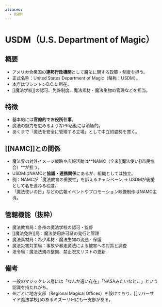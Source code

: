```yaml
---
aliases:
  - USDM
---
```

# USDM（U.S. Department of Magic）

## 概要
- アメリカ合衆国の**連邦行政機関**として魔法に関する政策・制度を担う。
- 正式名称：United States Department of Magic（略称：USDM）。
- 本庁はワシントンD.C.に所在。
- [[魔法学校]]の認可、免許制度、魔法素材・魔法生物の管理などを担当。

## 特徴
- 基本的には**官僚的でお役所仕事**。
- 魔法の魅力を広めるようなPR活動には消極的。
- あくまで「魔法を安全に管理する立場」として中立的姿勢を貫く。

## [[NAMC]]との関係
- 魔法界の対外イメージ戦略や広報活動は**NAMC（全米[[魔法使い]]市民協会）**が担う。
- USDMはNAMCと**協議・連携関係**にあるが、組織としては独立。
- 例：NAMCが「魔法教育の重要性」を訴えるキャンペーン → USDMが後援として名を連ねる程度。
- 「魔法使いの日」などの広報イベントやプロモーション映像制作はNAMC主導。

## 管轄機能（抜粋）
- 魔法教育局：各州の魔法学校の認可・監督
- [[魔法免許]]局：魔法使用許可証の発行と管理
- 魔法素材局：希少素材・魔法生物の流通・保護
- 魔法災害対策局：事故や暴走魔法による被害への対策と調査
- 法令局：魔法法規の整備、禁止呪文リストの更新

## 備考
- 一般のマジックレス層には「なんか遠い存在」「NASAみたいなとこ」という認識を持たれがち。
- 州ごとに地方支部（Regional Magical Offices）を設けており、[[リバーサイド魔法学校]]のあるミズーリ州にも一支部がある。
